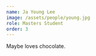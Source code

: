 ```yaml
---
name: Ja Young Lee
image: /assets/people/young.jpg
role: Masters Student
order: 3
---
```


Maybe loves chocolate.
